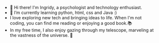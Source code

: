 - 👋 Hi there! I'm Ingridy, a psychologist and technology enthusiast. 
- 🌱 I’m currently learning python, html, css and Java :)
- I love exploring new tech and bringing ideas to life. When I'm not coding, you can find me reading or enjoying a good book.📚  
- In my free time, I also enjoy gazing through my telescope, marveling at the vastness of the universe. 🌌 
            
  

<!---
ingridyt/ingridyt is a ✨ special ✨ repository because its `README.md` (this file) appears on your GitHub profile.
You can click the Preview link to take a look at your changes.
--->
